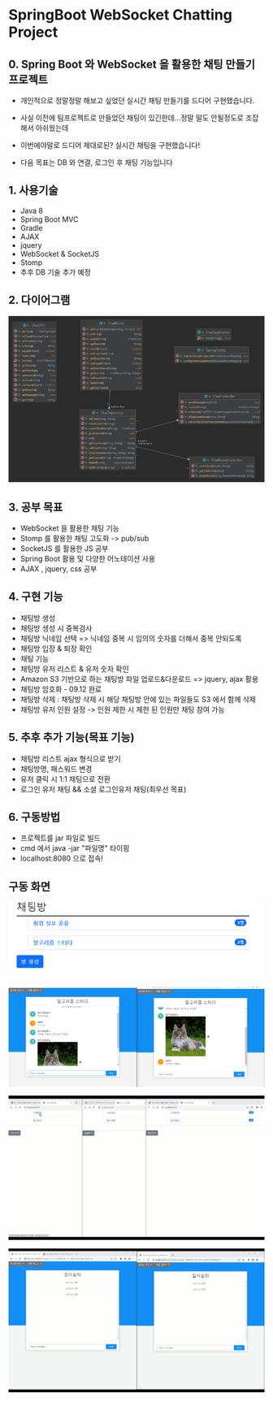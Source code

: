 # SpringBoot WebSocket Chatting Project
## 0. Spring Boot 와 WebSocket 을 활용한 채팅 만들기 프로젝트
- 개인적으로 정말정말 해보고 싶었던 실시간 채팅 만들기를 드디어 구현했습니다.
- 사실 이전에 팀프로젝트로 만들었던 채팅이 있긴한데...정말 말도 안될정도로 조잡해서 아쉬웠는데
- 이번에야말로 드디어 제대로된? 실시간 채팅을 구현했습니다!

- 다음 목표는 DB 와 연결, 로그인 후 채팅 기능입니다

## 1. 사용기술
- Java 8
- Spring Boot MVC
- Gradle
- AJAX
- jquery
- WebSocket & SocketJS
- Stomp
- 추후 DB 기술 추가 예정

## 2. 다이어그램
![](info/Chat_diagram.png)

## 3. 공부 목표
- WebSocket 을 활용한 채팅 기능
- Stomp 를 활용한 채팅 고도화 -> pub/sub
- SocketJS 를 활용한 JS 공부
- Spring Boot 활용 및 다양한 어노테이션 사용
- AJAX , jquery, css 공부

## 4. 구현 기능
- 채팅방 생성
- 채팅방 생성 시 중복검사
- 채팅방 닉네임 선택
=> 닉네임 중복 시 임의의 숫자를 더해서 중복 안되도록
- 채팅방 입장 & 퇴장 확인
- 채팅 기능
- 채팅방 유저 리스트 & 유저 숫자 확인
- Amazon S3 기반으로 하는 채팅방 파일 업로드&다운로드
  => jquery, ajax 활용
- 채팅방 암호화 - 09.12 완료
- 채팅방 삭제 : 채팅방 삭제 시 해당 채팅방 안에 있는 파일들도 S3 에서 함께 삭제
- 채팅방 유저 인원 설정 -> 인원 제한 시 제한 된 인원만 채팅 참여 가능

## 5. 추후 추가 기능(목표 기능)
- 채팅방 리스트 ajax 형식으로 받기
- 채팅방명, 패스워드 변경
- 유저 클릭 시 1:1 채팅으로 전환
- 로그인 유저 채팅 && 소셜 로그인유저 채팅(최우선 목표)

## 6. 구동방법
- 프로젝트를 jar 파일로 빌드
- cmd 에서 java -jar "파일명" 타이핑
- localhost:8080 으로 접속!

## 구동 화면
![](info/chatimg1.png)

![](info/chatimg2.png)

![](info/chatting.gif)

![](info/chattingFileUpload.gif)